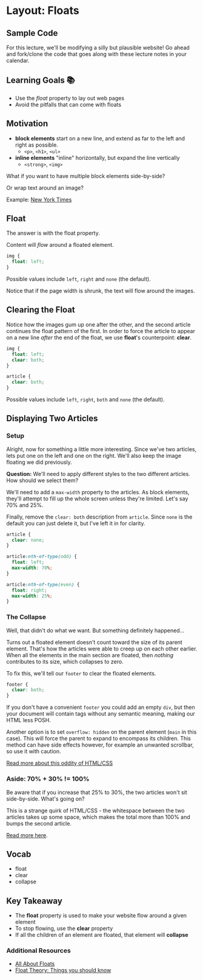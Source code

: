# Layout: Floats

## Sample Code
For this lecture, we'll be modifying a silly but plausible website! Go ahead and fork/clone the code that goes along with these lecture notes in your calendar.

## Learning Goals 📚
- Use the *float* property to lay out web pages
- Avoid the pitfalls that can come with floats

## Motivation
- __block elements__ start on a new line, and extend as far to the left and right as possible.
  - `<p>`, `<h1>`, `<ul>`
- __inline elements__ "inline" horizontally, but expand the line vertically
  - `<strong>`, `<img>`

What if you want to have multiple block elements side-by-side?

Or wrap text around an image?

Example: [New York Times](http://www.nytimes.com/)

## Float
The answer is with the float property.

Content will *flow* around a floated element.

```css
img {
  float: left;
}
```

Possible values include `left`, `right` and `none` (the default).

Notice that if the page width is shrunk, the text will flow around the images.

## Clearing the Float
Notice how the images gum up one after the other, and the second article continues the float pattern of the first. In order to force the article to appear on a new line *after* the end of the float, we use __float__'s counterpoint: __clear__.

```css
img {
  float: left;
  clear: both;
}

article {
  clear: both;
}
```

Possible values include `left`, `right`, `both` and `none` (the default).

## Displaying Two Articles
### Setup
Alright, now for something a little more interesting. Since we've two articles, lets put one on the left and one on the right. We'll also keep the image floating we did previously.

**Question:** We'll need to apply different styles to the two different articles. How should we select them?

We'll need to add a `max-width` property to the articles. As block elements, they'll attempt to fill up the whole screen unless they're limited. Let's say 70% and 25%.

Finally, remove the `clear: both` description from `article`. Since `none` is the default you can just delete it, but I've left it in for clarity.

```css
article {
  clear: none;
}

article:nth-of-type(odd) {
  float: left;
  max-width: 70%;
}

article:nth-of-type(even) {
  float: right;
  max-width: 25%;
}
```

### The Collapse
Well, that didn't do what we want. But something definitely happened...

Turns out a floated element doesn't count toward the size of its parent element. That's how the articles were able to creep up on each other earlier. When all the elements in the main section are floated, then *nothing* contributes to its size, which collapses to zero.

To fix this, we'll tell our `footer` to clear the floated elements.

```css
footer {
  clear: both;
}
```

If you don't have a convenient `footer` you could add an empty `div`, but then your document will contain tags without any semantic meaning, making our HTML less POSH.

Another option is to set `overflow: hidden` on the parent element (`main` in this case). This will force the parent to expand to encompass its children. This method can have side effects however, for example an unwanted scrollbar, so use it with caution.

[Read more about this oddity of HTML/CSS](https://css-tricks.com/all-about-floats/#article-header-id-4)

### Aside: 70% + 30% != 100%
Be aware that if you increase that 25% to 30%, the two articles won't sit side-by-side. What's going on?

This is a strange quirk of HTML/CSS - the whitespace between the two articles takes up some space, which makes the total more than 100% and bumps the second article.

[Read more here](http://stackoverflow.com/questions/6871996/css-two-inline-block-width-50-elements-dont-stack).

## Vocab
- float
- clear
- collapse

## Key Takeaway
- The __float__ property is used to make your website flow around a given element
- To stop flowing, use the __clear__ property
- If all the children of an element are floated, that element will __collapse__

### Additional Resources
- [All About Floats](https://css-tricks.com/all-about-floats/)
- [Float Theory: Things you should know](https://www.smashingmagazine.com/2007/05/css-float-theory-things-you-should-know/)
